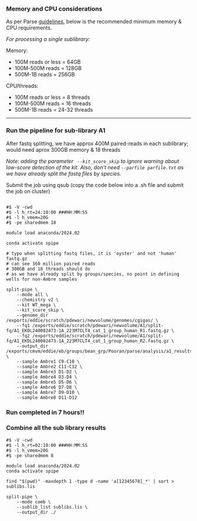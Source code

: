### Memory and CPU considerations
As per Parse [guidelines](https://support.parsebiosciences.com/hc/en-us/articles/23060102930580-Pipeline-Installation-Current-Version), below is the recommended minimum memory & CPU requirements.  

*For processing a single sublibrary:*

Memory:

- 100M reads or less =  64GB
- 100M-500M reads = 128GB
- 500M-1B  reads = 256GB

CPU/threads:
- 100M reads or less =  8 threads
- 100M-500M reads = 16 threads
- 500M-1B  reads = 24-32 threads

***

### Run the pipeline for sub-library A1

After fastq splitting, we have approx 400M paired-reads in each sublibrary; would need aprox 300GB memory & 18 threads  

*Note: adding the parameter ` --kit_score_skip` to ignore warning about low-score detection of the kit.
Also, don't need `--parfile parfile.txt` as we have already split the fastq files by species.*  

Submit the job using qsub (copy the code below into a .sh file and submit the job on cluster)  

```

#$ -V -cwd
#$ -l h_rt=24:10:00 ###HH:MM:SS
#$ -l h_vmem=20G
#$ -pe sharedmem 18

module load anaconda/2024.02

conda activate spipe

# typo when splitting fastq files, it is 'oyster' and not 'human' fastq.gz
# can see 360 million paired reads 
# 300GB and 18 threads should do
# as we have already split by groups/species, no point in defining wells for non-Ambre samples

split-pipe \
    --mode all \
    --chemistry v2 \
    --kit WT_mega \
    --kit_score_skip \
    --genome_dir /exports/eddie/scratch/pdewari/newvolume/genomes/cgigas/ \
    --fq1 /exports/eddie/scratch/pdewari/newvolume/A1/split-fq/A1_EKDL240002473-1A_223M7CLT4_cat_1_group_human_R1.fastq.gz \
    --fq2 /exports/eddie/scratch/pdewari/newvolume/A1/split-fq/A1_EKDL240002473-1A_223M7CLT4_cat_1_group_human_R2.fastq.gz \
    --output_dir /exports/cmvm/eddie/eb/groups/bean_grp/Pooran/parse/analysis/a1_results \
    --sample Ambre1 C9-C10 \
    --sample Ambre2 C11-C12 \
    --sample Ambre3 D1-D2 \
    --sample Ambre4 D3-D4 \
    --sample Ambre5 D5-D6 \
    --sample Ambre6 D7-D8 \
    --sample Ambre7 D9-D10 \
    --sample Ambre8 D11-D12

```

### Run completed in 7 hours!!


### Combine all the sub library results
```
#$ -V -cwd
#$ -l h_rt=02:10:00 ###HH:MM:SS
#$ -l h_vmem=20G
#$ -pe sharedmem 8

module load anaconda/2024.02
conda activate spipe

find "$(pwd)" -maxdepth 1 -type d -name 'a[12345678]_*' | sort > sublibs.lis

split-pipe \
    --mode comb \
    --sublib_list sublibs.lis \
    --output_dir ./
```
